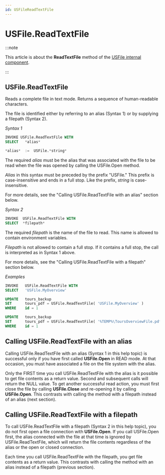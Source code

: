 ```yaml
---
id: USFileReadTextFile
---
```


# USFile.ReadTextFile




:::note

This article is about the **ReadTextFile** method of the [USFile internal component](/docs/Extensions/USFile_internal_component).

:::

## **USFile.ReadTextFile**

Reads a complete file in text mode. Returns a sequence of human-readable characters.

The file is identified either by referring to an alias (Syntax 1) or by supplying a filepath (Syntax 2).

*Syntax 1*

```sql
INVOKE USFile.ReadTextFile WITH
SELECT   *alias*

*alias*  :=  USFile.*string*
```

The required *alias* must be the alias that was associated with the file to be read when the file was opened by calling the USFile.Open method.

*Alias* in this syntax must be preceded by the prefix "USFile." This prefix is case-insensitive and ends in a full stop. Like the prefix, *string* is case-insensitive.

For more details, see the "Calling USFile.ReadTextFile with an alias" section below.

*Syntax 2*

```sql
INVOKE  USFile.ReadTextFile WITH
SELECT  *filepath*
```

The required *filepath* is the name of the file to read. This name is allowed to contain environment variables.

*Filepath* is not allowed to contain a full stop. If it contains a full stop, the call is interpreted as in Syntax 1 above.

For more details, see the "Calling USFile.ReadTextFile with a filepath" section below.

*Examples*

```sql
INVOKE   USFile.ReadTextFile WITH
SELECT   'USFile.MyOverview'
```

```sql
UPDATE   tours_backup
SET      tours_pdf = USFile.ReadTextFile( 'USFile.MyOverview' )
WHERE    id = 1
```

```sql
UPDATE   tours_backup
SET      tours_pdf = USFile.ReadTextFile( '%TEMP%\ToursOverviewFile.pdf' )
WHERE    id = 1
```

## Calling USFile.ReadTextFile with an alias

Calling USFile.ReadTextFile with an alias (Syntax 1 in this help topic) is successful only if you have first called **USFile.Open** in READ mode. At that occasion, you must have associated a file on the file system with the alias.

Only the FIRST time you call USFile.ReadTextFile with the alias is it possible to get file contents as a return value. Second and subsequent calls will return the NULL value. To get another successful read action, you must first close the file by calling **USFile.Close** and re-opening it by calling **USFile.Open**. This contrasts with calling the method with a filepath instead of an alias (next section).

## Calling USFile.ReadTextFile with a filepath

To call USFile.ReadTextFile with a filepath (Syntax 2 in this help topic), you do not first open a file connection with **USFile.Open**. If you call USFile.Open first, the alias connected with the file at that time is ignored by USFile.ReadTextFile, which will return the file contents regardless of the alias or the open or closed connection.

Each time you call USFile.ReadTextFile with the filepath, you get file contents as a return value. This contrasts with calling the method with an alias instead of a filepath (previous section).